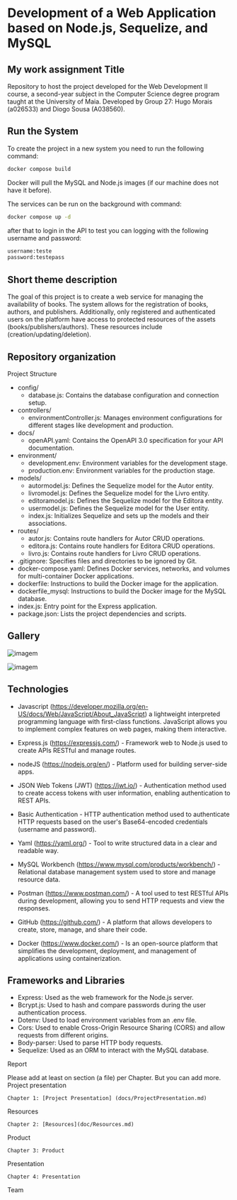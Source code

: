 # Development of a Web Application based on Node.js, Sequelize, and MySQL

## My work assignment Title

Repository to host the project developed for the Web Development II course, a second-year subject in the Computer Science degree program taught at the University of Maia. Developed by Group 27: Hugo Morais (a026533) and Diogo Sousa (A038560).

## Run the System
To create the project in a new system you need to run the following command:

```bash
docker compose build
```

Docker will pull the MySQL and Node.js images (if our machine does not have it before).

The services can be run on the background with command:
```bash
docker compose up -d
```
after that to login in the API to test you can logging with the following username and password:
```bash
username:teste
password:testepass
```

## Short theme description

The goal of this project is to create a web service for managing the availability of books. The system allows for the registration of books, authors, and publishers. 
Additionally, only registered and authenticated users on the platform have access to protected resources of the assets (books/publishers/authors). These resources include (creation/updating/deletion).

## Repository organization
Project Structure
* config/
  * database.js: Contains the database configuration and connection setup.
* controllers/
  * environmentController.js: Manages environment configurations for different stages like development and production.
* docs/
  * openAPI.yaml: Contains the OpenAPI 3.0 specification for your API documentation.
* environment/
  * development.env: Environment variables for the development stage.
  * production.env: Environment variables for the production stage.
* models/
  * autormodel.js: Defines the Sequelize model for the Autor entity.
  * livromodel.js: Defines the Sequelize model for the Livro entity.
  * editoramodel.js: Defines the Sequelize model for the Editora entity.
  * usermodel.js: Defines the Sequelize model for the User entity.
  * index.js: Initializes Sequelize and sets up the models and their associations.
* routes/
  * autor.js: Contains route handlers for Autor CRUD operations.
  * editora.js: Contains route handlers for Editora CRUD operations.
  * livro.js: Contains route handlers for Livro CRUD operations.
* .gitignore: Specifies files and directories to be ignored by Git.
* docker-compose.yaml: Defines Docker services, networks, and volumes for multi-container Docker applications.
* dockerfile: Instructions to build the Docker image for the application.
* dockerfile_mysql: Instructions to build the Docker image for the MySQL database.
* index.js: Entry point for the Express application.
* package.json: Lists the project dependencies and scripts.

## Gallery

![imagem](https://github.com/Hugomorais1990/MomentoAvaliacao01/assets/82054101/98bc474b-1e6f-42e4-a9c6-f366afbd7818)

![imagem](https://github.com/Hugomorais1990/MomentoAvaliacao01/assets/82054101/770cf10b-ec0b-4d1f-a198-eab187080022)

## Technologies

* Javascript (https://developer.mozilla.org/en-US/docs/Web/JavaScript/About_JavaScript) a lightweight interpreted programming language with first-class functions. JavaScript allows you to implement complex features on web pages, making them interactive.

* Express.js (https://expressjs.com/) - Framework web to Node.js used to create APIs RESTful and manage routes.

* nodeJS (https://nodejs.org/en/) - Platform used for building server-side apps.

* JSON Web Tokens (JWT) (https://jwt.io/) - Authentication method used to create access tokens with user information, enabling authentication to REST APIs.

* Basic Authentication - HTTP authentication method used to authenticate HTTP requests based on the user's Base64-encoded credentials (username and password).

* Yaml (https://yaml.org/) - Tool to write structured data in a clear and readable way.

* MySQL Workbench (https://www.mysql.com/products/workbench/) - Relational database management system used to store and manage resource data.

* Postman (https://www.postman.com/) - A tool used to test RESTful APIs during development, allowing you to send HTTP requests and view the responses.

* GitHub (https://github.com/) - A platform that allows developers to create, store, manage, and share their code.

* Docker (https://www.docker.com/) - Is an open-source platform that simplifies the development, deployment, and management of applications using containerization.


## Frameworks and Libraries
* Express: Used as the web framework for the Node.js server.
* Bcrypt.js: Used to hash and compare passwords during the user authentication process.
* Dotenv: Used to load environment variables from an .env file.
* Cors: Used to enable Cross-Origin Resource Sharing (CORS) and allow requests from different origins.
* Body-parser: Used to parse HTTP body requests.
* Sequelize: Used as an ORM to interact with the MySQL database.


Report

Please add at least on section (a file) per Chapter. But you can add more.
Project presentation

    Chapter 1: [Project Presentation] (docs/ProjectPresentation.md)

Resources

    Chapter 2: [Resources](doc/Resources.md)

Product

    Chapter 3: Product

Presentation

    Chapter 4: Presentation

Team

